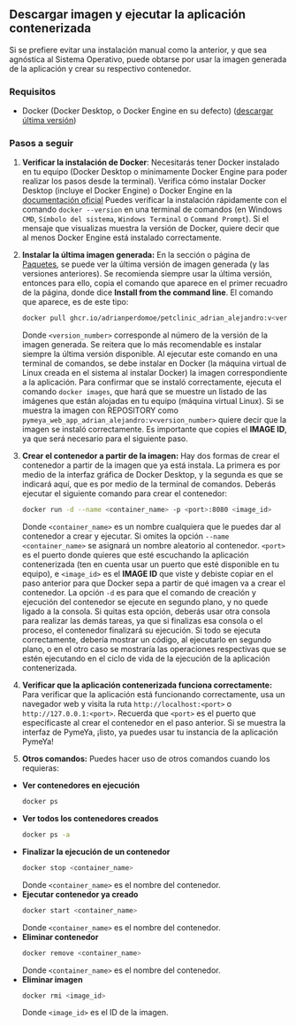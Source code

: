 ## Descargar imagen y ejecutar la aplicación contenerizada
Si se prefiere evitar una instalación manual como la anterior, y que sea agnóstica al Sistema Operativo, puede obtarse por usar la imagen generada de la aplicación y crear su respectivo contenedor.

### Requisitos
* Docker (Docker Desktop, o Docker Engine en su defecto) ([descargar última versión](https://docs.docker.com/desktop/))

### Pasos a seguir

1. **Verificar la instalación de Docker**: Necesitarás tener Docker instalado en tu equipo (Docker Desktop o mínimamente Docker Engine para poder realizar los pasos desde la terminal). Verifica cómo instalar Docker Desktop (incluye el Docker Engine) o Docker Engine en la [documentación oficial](https://docs.docker.com/desktop/) Puedes verificar la instalación rápidamente con el comando `docker --version` en una terminal de comandos (en Windows `CMD`, `Símbolo del sistema`, `Windows Terminal` o `Command Prompt`). Si el mensaje que visualizas muestra la versión de Docker, quiere decir que al menos Docker Engine está instalado correctamente.

2. **Instalar la última imagen generada:** En la sección o página de [Paquetes](https://github.com/AdrianPerdomoE/hello-webapp-230824114908/pkgs/container/petclinic_adrian_alejandro), se puede ver la última versión de imagen generada (y las versiones anteriores). Se recomienda siempre usar la última versión, entonces para ello, copia el comando que aparece en el primer recuadro de la página, donde dice **Install from the command line**. El comando que aparece, es de este tipo: 
    ```sh
    docker pull ghcr.io/adrianperdomoe/petclinic_adrian_alejandro:v<version_number>
    ```
    Donde `<version_number>` corresponde al número de la versión de la imagen generada. Se reitera que lo más recomendable es instalar siempre la última versión disponible. Al ejecutar este comando en una terminal de comandos, se debe instalar en Docker (la máquina virtual de Linux creada en el sistema al instalar Docker) la imagen correspondiente a la aplicación. Para confirmar que se instaló correctamente, ejecuta el comando `docker images`, que hará que se muestre un listado de las imágenes que están alojadas en tu equipo (máquina virtual Linux). Si se muestra la imagen con REPOSITORY como `pymeya_web_app_adrian_alejandro:v<version_number>` quiere decir que la imagen se instaló correctamente. Es importante que copies el **IMAGE ID**, ya que será necesario para el siguiente paso.

3. **Crear el contenedor a partir de la imagen:** Hay dos formas de crear el contenedor a partir de la imagen que ya está instala. La primera es por medio de la interfaz gráfica de Docker Desktop, y la segunda es que se indicará aquí, que es por medio de la terminal de comandos. Deberás ejecutar el siguiente comando para crear el contenedor:
    ```sh
    docker run -d --name <container_name> -p <port>:8080 <image_id>
    ```
    Donde `<container_name>` es un nombre cualquiera que le puedes dar al contenedor a crear y ejecutar. Si omites la opción `--name <container_name>` se asignará un nombre aleatorio al contenedor. `<port>` es el puerto donde quieres que esté escuchando la aplicación contenerizada (ten en cuenta usar un puerto que esté disponible en tu equipo), e `<image_id>` es el **IMAGE ID** que viste y debiste copiar en el paso anterior para que Docker sepa a partir de qué imagen va a crear el contenedor. La opción `-d` es para que el comando de creación y ejecución del contenedor se ejecute en segundo plano, y no quede ligado a la consola. Si quitas esta opción, deberás usar otra consola para realizar las demás tareas, ya que si finalizas esa consola o el proceso, el contenedor finalizará su ejecución. Si todo se ejecuta correctamente, debería mostrar un código, al ejecutarlo en segundo plano, o en el otro caso se mostraría las operaciones respectivas que se estén ejecutando en el ciclo de vida de la ejecución de la aplicación contenerizada.

4. **Verificar que la aplicación contenerizada funciona correctamente:** Para verificar que la aplicación está funcionando correctamente, usa un navegador web y visita la ruta `http://localhost:<port>` o `http://127.0.0.1:<port>`. Recuerda que `<port>` es el puerto que especificaste al crear el contenedor en el paso anterior. Si se muestra la interfaz de PymeYa, ¡listo, ya puedes usar tu instancia de la aplicación PymeYa!

5. **Otros comandos:** Puedes hacer uso de otros comandos cuando los requieras:
  * **Ver contenedores en ejecución**
    ```sh
    docker ps
    ```
  * **Ver todos los contenedores creados**
    ```sh
    docker ps -a
    ```
  * **Finalizar la ejecución de un contenedor**
    ```sh
    docker stop <container_name>
    ```
    Donde `<container_name>` es el nombre del contenedor.
  * **Ejecutar contenedor ya creado**
    ```sh
    docker start <container_name>
    ```
    Donde `<container_name>` es el nombre del contenedor.
  * **Eliminar contenedor**
    ```sh
    docker remove <container_name>
    ```
    Donde `<container_name>` es el nombre del contenedor.
  * **Eliminar imagen**
    ```sh
    docker rmi <image_id>
    ```
    Donde `<image_id>` es el ID de la imagen.

